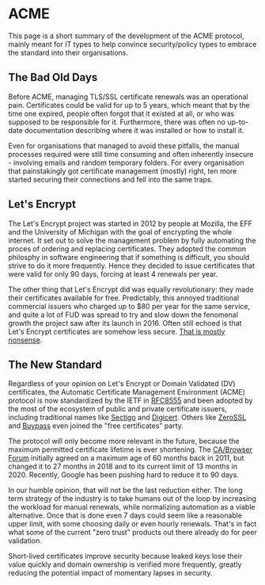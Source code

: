 ---
---
# ACME
This page is a short summary of the development of the ACME protocol, mainly meant for IT types to help convince security/policy types to embrace the standard into their organisations.

## The Bad Old Days
Before ACME, managing TLS/SSL certificate renewals was an operational pain. Certificates could be valid for up to 5 years, which meant that by the time one expired, people often forgot that it existed at all, or who was supposed to be responsible for it. Furthermore, there was often no up-to-date documentation describing where it was installed or how to install it.

Even for organisations that managed to avoid these pitfalls, the manual processes required were still time consuming and often inherently insecure - involving emails and random temporary folders. For every organisation that painstakingly got certificate management (mostly) right, ten more started securing their connections and fell into the same traps.

## Let's Encrypt
The Let's Encrypt project was started in 2012 by people at Mozilla, the EFF and the University of Michigan with the goal of encrypting the whole internet. It set out to solve the management problem by fully automating the proces of ordering and replacing certificates. They adopted the common philosphy in software engineering that if something is difficult, you should strive to do it more frequently. Hence they decided to issue certificates that were valid for only 90 days, forcing at least 4 renewals per year.

The other thing that Let's Encrypt did was equally revolutionary: they made their certificates available for free. Predictably, this annoyed traditional commercial issuers who charged up to $80 per year for the same service, and quite a lot of FUD was spread to try and slow down the fenomenal growth the project saw after its launch in 2016. Often still echoed is that Let's Encrypt certificates are somehow less secure. [That is mostly nonsense](/manual/about/domain-validated).

## The New Standard
Regardless of your opinion on Let's Encrypt or Domain Validated (DV) certificates, the Automatic Certificate Management Environment (ACME) protocol is now standardized by the IETF in [RFC8555](https://datatracker.ietf.org/doc/html/rfc8555/) and been adopted by the most of the ecosystem of public and private certificate issuers, including traditional names like [Sectigo](https://www.sectigo.com/) and [Digicert](https://www.digicert.com/). Others like [ZeroSSL](https://zerossl.com/) and [Buypass](https://www.buypass.com/) even joined the "free certificates" party.

The protocol will only become more relevant in the future, because the maximum permitted certificate lifetime is ever shortening. The [CA/Browser Forum](https://cabforum.org/) initially agreed on a maximum age of 60 months back in 2011, but changed it to 27 months in 2018 and to its current limit of 13 months in 2020. Recently, Google has been pushing hard to reduce it to 90 days.

In our humble opinion, that will not be the last reduction either. The long term strategy of the industry is to take humans out of the loop by increasing the workload for manual renewals, while normalizing automation as a viable alternative. Once that is done even 7 days could seem like a reasonable upper limit, with some choosing daily or even hourly renewals. That's in fact what some of the current "zero trust" products out there already do for peer validation.

Short-lived certificates improve security because leaked keys lose their value quickly and domain ownership is verified more frequently, greatly reducing the potential impact of momentary lapses in security.
